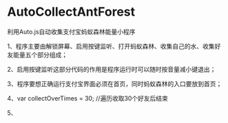 <!--
 * @Author: Yimning
 * @Date: 2021-01-23 19:08:35
 * @LastEditTime: 2021-01-31 14:35:50
 * @LastEditors: Please set LastEditors
 * @Description: In User Settings Edit
 * @FilePath: \undefinedc:\Users\Yimning\Desktop\脚本\各脚本开发\AutoCollectAntForest\README.md
-->
# AutoCollectAntForest 
利用Auto.js自动收集支付宝蚂蚁森林能量小程序

1、程序主要由解锁屏幕、启用按键监听、打开蚂蚁森林、收集自己的水、收集好友能量五个部分组成；

2、启用按键监听这部分代码的作用是程序运行时可以随时按音量减小键退出；

3、程序要想正确运行支付宝界面必须在首页，同时蚂蚁森林的入口要放到首页；

4、var collectOverTimes = 30;   //遍历收取30个好友后结束

5、
